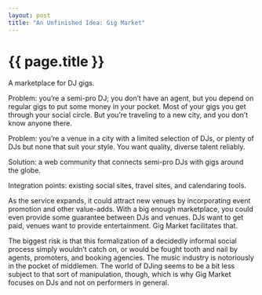 ```yaml
---
layout: post
title: "An Unfinished Idea: Gig Market"
---
```


{{ page.title }}
================

A marketplace for DJ gigs.

Problem: you’re a semi-pro DJ; you don’t have an agent, but you depend on regular gigs to put some money in your pocket. Most of your gigs you get through your social circle. But you’re traveling to a new city, and you don’t know anyone there.

Problem: you’re a venue in a city with a limited selection of DJs, or plenty of DJs but none that suit your style. You want quality, diverse talent reliably.

Solution: a web community that connects semi-pro DJs with gigs around the globe.

Integration points: existing social sites, travel sites, and calendaring tools.

As the service expands, it could attract new venues by incorporating event promotion and other value-adds. With a big enough marketplace, you could even provide some guarantee between DJs and venues. DJs want to get paid, venues want to provide entertainment. Gig Market facilitates that.

The biggest risk is that this formalization of a decidedly informal social process simply wouldn’t catch on, or would be fought tooth and nail by agents, promoters, and booking agencies. The music industry is notoriously in the pocket of middlemen. The world of DJing seems to be a bit less subject to that sort of manipulation, though, which is why Gig Market focuses on DJs and not on performers in general.
